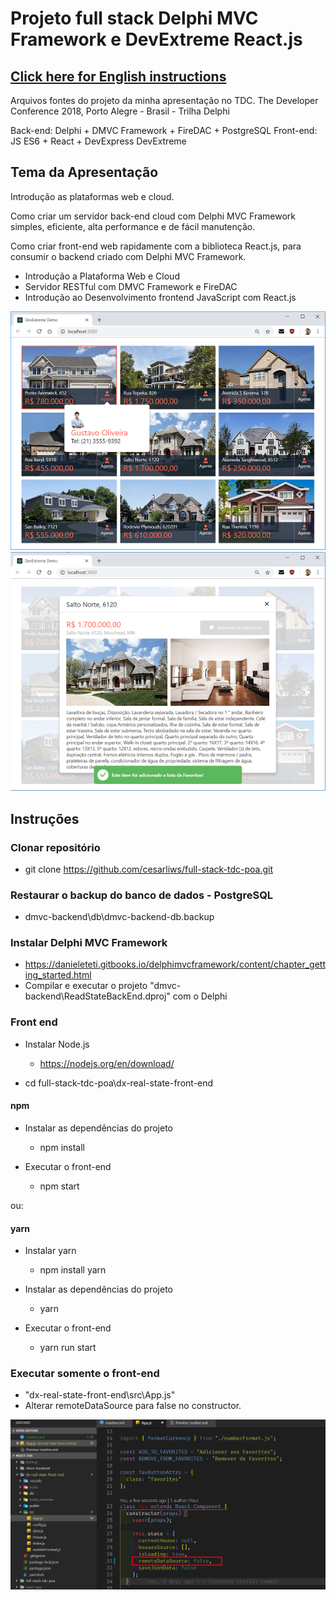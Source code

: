 # Projeto full stack Delphi MVC Framework e DevExtreme React.js

## [Click here for English instructions](readme)

Arquivos fontes do projeto da minha apresentação no TDC.
The Developer Conference 2018, Porto Alegre - Brasil - Trilha Delphi

Back-end: Delphi + DMVC Framework + FireDAC + PostgreSQL
Front-end: JS ES6 + React + DevExpress DevExtreme

## Tema da Apresentação

Introdução as plataformas web e cloud.

Como criar um servidor back-end cloud com Delphi MVC Framework simples, eficiente, alta performance e de fácil manutenção.

Como criar front-end web rapidamente com a biblioteca React.js, para consumir o backend criado com Delphi MVC Framework.

* Introdução a Plataforma Web e Cloud
* Servidor RESTful  com DMVC Framework e FireDAC
* Introdução ao Desenvolvimento frontend JavaScript com React.js

![Main Window](./images/screenshot_1.png)
![Edit Window](./images/screenshot_2.png)

## Instruções

### Clonar repositório

* git clone https://github.com/cesarliws/full-stack-tdc-poa.git

### Restaurar o backup do banco de dados - PostgreSQL

* dmvc-backend\db\dmvc-backend-db.backup

### Instalar Delphi MVC Framework

* https://danieleteti.gitbooks.io/delphimvcframework/content/chapter_getting_started.html
* Compilar e executar o projeto "dmvc-backend\ReadStateBackEnd.dproj" com o Delphi

### Front end

* Instalar Node.js
  * https://nodejs.org/en/download/

* cd full-stack-tdc-poa\dx-real-state-front-end

#### npm

* Instalar as dependências do projeto
  * npm install

* Executar o front-end
  * npm start

ou:

#### yarn

* Instalar yarn
  * npm install yarn

* Instalar as dependências do projeto
  * yarn

* Executar o front-end
  * yarn run start

### Executar somente o front-end

* "dx-real-state-front-end\src\App.js"
* Alterar remoteDataSource para false no constructor.

![state.remoteDataSource](./images/remote-datasource.png)